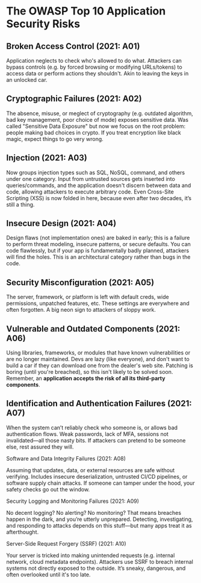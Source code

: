 # The OWASP Top 10 Application Security Risks

## Broken Access Control (2021: A01)

Application neglects to check who's allowed to do what. Attackers can bypass controls (e.g. by forced browsing or modifying URLs/tokens) to access data or perform actions they shouldn't. Akin to leaving the keys in an unlocked car.

## Cryptographic Failures (2021: A02)

The absence, misuse, or meglect of cryptography (e.g. outdated algorithm, bad key management, poor choice of mode) exposes sensitive data. Was called "Sensitive Data Exposure" but now we focus on the root problem: people making bad choices in crypto. If you treat encryption like black magic, expect things to go very wrong.

## Injection (2021: A03)

Now groups injection types such as SQL, NoSQL, command, and others under one category. Input from untrusted sources gets inserted into queries/commands, and the application doesn't discern between data and code, allowing attackers to execute arbitrary code. Even Cross-Site Scripting (XSS) is now folded in here, because even after two decades, it’s still a thing. 

## Insecure Design (2021: A04)

Design flaws (not implementation ones) are baked in early; this is a failure to perform threat modeling, insecure patterns, or secure defaults. You can code flawlessly, but if your app is fundamentally badly planned, attackers will find the holes. This is an architectural category rather than bugs in the code.

## Security Misconfiguration (2021: A05)

The server, framework, or platform is left with default creds, wide permissions, unpatched features, etc. These settings are everywhere and often forgotten. A big neon sign to attackers of sloppy work.

## Vulnerable and Outdated Components (2021: A06)

Using libraries, frameworks, or modules that have known vulnerabilities or are no longer maintained. Devs are lazy (like everyone), and don't want to build a car if they can download one from the dealer's web site. Patching is boring (until you're breached), so this isn't likely to be solved soon. Remember, an **application accepts the risk of all its third-party components**.

## Identification and Authentication Failures (2021: A07)

When the system can’t reliably check who someone is, or allows bad authentication flows. Weak passwords, lack of MFA, sessions not invalidated—all those nasty bits. If attackers can pretend to be someone else, rest assured they will. 

Software and Data Integrity Failures (2021: A08)

Assuming that updates, data, or external resources are safe without verifying. Includes insecure deserialization, untrusted CI/CD pipelines, or software supply chain attacks. If someone can tamper under the hood, your safety checks go out the window. 

Security Logging and Monitoring Failures (2021: A09)

No decent logging? No alerting? No monitoring? That means breaches happen in the dark, and you’re utterly unprepared. Detecting, investigating, and responding to attacks depends on this stuff—but many apps treat it as afterthought. 

Server-Side Request Forgery (SSRF) (2021: A10)

Your server is tricked into making unintended requests (e.g. internal network, cloud metadata endpoints). Attackers use SSRF to breach internal systems not directly exposed to the outside. It’s sneaky, dangerous, and often overlooked until it's too late. 

